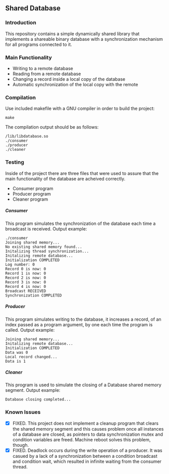 ## Shared Database

### Introduction
This repository contains a simple dynamically shared library that implements a shareable binary database with a synchronization mechanism for all programs connected to it.

### Main Functionality
* Writing to a remote database
* Reading from a remote database
* Changing a record inside a local copy of the database
* Automatic synchronization of the local copy with the remote 

### Compilation
Use included makefile with a GNU compiler in order to build the project:
	
	make
The compilation output should be as follows:

	/lib/libdatabase.so
	./consumer
	./producer
	./cleaner

### Testing
Inside of the project there are three files that were used to assure that the main functionality of the database are acheived correctly.
* Consumer program
* Producer program
* Cleaner program
##### Consumer
This program simulates the synchronization of the database each time a broadcast is received.
Output example:

	./consumer 
	Joining shared memory...
	No existing shared memory found...
	Initalizing thread synchronization...
	Initalizing remote database...
	Initialization COMPLETED
	Log number: 0
	Record 0 is now: 0
	Record 1 is now: 0
	Record 2 is now: 0
	Record 3 is now: 0
	Record 4 is now: 0
	Broadcast RECEIVED
	Synchronization COMPLETED

##### Producer
This program simulates writing to the database, it increases a record, of an index passed as a program argument, by one each time the program is called.
Output example:
	
	Joining shared memory...
	Initalizing remote database...
	Initialization COMPLETED
	Data was 0
	Local record changed...
	Data is 1

##### Cleaner
This program is used to simulate the closing of a Database shared memory segment.
Output example:

	Database closing completed...

### Known Issues
 - [x] FIXED. This project does not implement a cleanup program that clears the shared memory segment and this causes problem once all instances of a database are closed, as pointers to data synchronization mutex and condition variables are freed. Machine reboot solves this problem, though.
 - [x] FIXED. Deadlock occurs during the write operation of a producer. It was casued by a lack of a synchronization between a condition broadcast and condition wait, which resulted in infinite waiting from the consumer thread.
